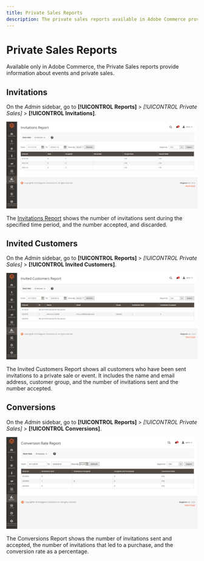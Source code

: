 ```yaml
---
title: Private Sales Reports
description: The private sales reports available in Adobe Commerce provide useful information about events and private sales.
---
```

# Private Sales Reports

Available only in Adobe Commerce, the Private Sales reports provide information about events and private sales.

## Invitations

On the _Admin_ sidebar, go to **[!UICONTROL Reports]** > _[!UICONTROL Private Sales]_ > **[!UICONTROL Invitations]**.

![Invitations Report](./assets/private-sales-invitations.png)<!-- zoom -->

The [Invitations Report](https://docs.magento.com/user-guide/marketing/invitations.html) shows the number of invitations sent during the specified time period, and the number accepted, and discarded.

## Invited Customers

On the _Admin_ sidebar, go to **[!UICONTROL Reports]** > _[!UICONTROL Private Sales]_ > **[!UICONTROL Invited Customers]**.

![Invited Customers Report](./assets/private-sales-invited-customers.png)<!-- zoom -->

The Invited Customers Report shows all customers who have been sent invitations to a private sale or event. It includes the name and email address, customer group, and the number of invitations sent and the number accepted.

## Conversions

On the _Admin_ sidebar, go to **[!UICONTROL Reports]** > _[!UICONTROL Private Sales]_ > **[!UICONTROL Conversions]**.

![Conversions Report](./assets/private-sales-conversions.png)<!-- zoom -->

The Conversions Report shows the number of invitations sent and accepted, the number of invitations that led to a purchase, and the conversion rate as a percentage.
